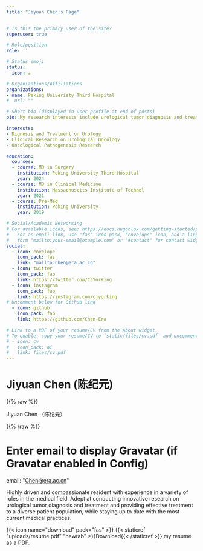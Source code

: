 ```yaml
---  
title: "Jiyuan Chen's Page"  

  
# Is this the primary user of the site?
superuser: true

# Role/position
role: ''

# Status emoji
status:
  icon: ☕️

# Organizations/Affiliations
organizations:
- name: Peking Univeristy Third Hospital
#  url: ""

# Short bio (displayed in user profile at end of posts)
bio: My research interests include urological tumor diagnosis and treatment and providing effective treatment to a diverse patient population.

interests:
- Dignosis and Treatment on Urology
- Clinical Research on Urological Oncology
- Oncological Pathogenesis Research

education:
  courses:
  - course: MD in Surgery
    institution: Peking University Third Hospital
    year: 2024
  - course: MB in Clinical Medicine
    institution: Massachusetts Institute of Technol
    year: 2021
  - course: Pre-Med
    institution: Peking University
    year: 2019

# Social/Academic Networking
# For available icons, see: https://docs.hugoblox.com/getting-started/page-builder/#icons
#   For an email link, use "fas" icon pack, "envelope" icon, and a link in the
#   form "mailto:your-email@example.com" or "#contact" for contact widget.
social:
  - icon: envelope
    icon_pack: fas
    link: "mailto:Chen@era.ac.cn"
  - icon: twitter
    icon_pack: fab
    link: https://twitter.com/CJYorKing
  - icon: instagram
    icon_pack: fab
    link: https://instagram.com/cjyorking
# Uncomment below for Github link
  - icon: github
    icon_pack: fab
    link: https://github.com/Chen-Era

# Link to a PDF of your resume/CV from the About widget.
# To enable, copy your resume/CV to `static/files/cv.pdf` and uncomment the lines below.
# - icon: cv
#   icon_pack: ai
#   link: files/cv.pdf
---
```

# Jiyuan Chen (陈纪元)  
{{% raw %}}  
<p class="display-name">    
    <span class="display-name-en">Jiyuan Chen</span>    
    <span class="display-name-cn">（陈纪元）</span>    
</p>  
{{% /raw %}}  

# Enter email to display Gravatar (if Gravatar enabled in Config)
email: "Chen@era.ac.cn"


Highly driven and compassionate resident with experience in a variety of roles in the medical field. Adept at conducting innovative research on urological tumor diagnosis and treatment and providing effective treatment to a diverse patient population, while staying up to date with the most current medical practices.


{{< icon name="download" pack="fas" >}} {{< staticref "uploads/resume.pdf" "newtab" >}}Download{{< /staticref >}} my resumé as a PDF.
